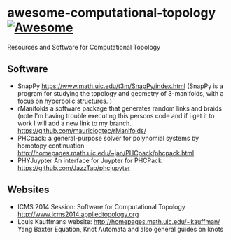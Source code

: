 # awesome-computational-topology  [![Awesome](https://awesome.re/badge.svg)](https://awesome.re)
Resources and Software for Computational Topology
## Software
- SnapPy https://www.math.uic.edu/t3m/SnapPy/index.html (SnapPy is a program for studying the topology and geometry of 3-manifolds, with a focus on hyperbolic structures. )
- rManifolds a software package that generates random links and braids (note I'm having trouble executing this persons code and if i get it to work I will add a new link to my branch. https://github.com/mauriciogtec/rManifolds/
- PHCpack: a general-purpose solver 
for polynomial systems by homotopy continuation http://homepages.math.uic.edu/~jan/PHCpack/phcpack.html
- PHYJuypter An interface for Juypter for PHCPack https://github.com/JazzTap/phcjupyter
## Websites
- ICMS 2014 Session: Software for Computational Topology http://www.icms2014.appliedtopology.org
- Louis Kauffmans website: http://homepages.math.uic.edu/~kauffman/ Yang Baxter Equation, Knot Automata and also general guides on knots
